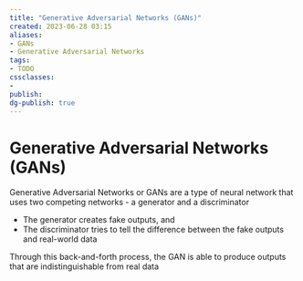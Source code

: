 ```yaml
---
title: "Generative Adversarial Networks (GANs)"
created: 2023-06-28 03:15
aliases: 
- GANs
- Generative Adversarial Networks
tags:
- TODO
cssclasses:
- 
publish:
dg-publish: true
---
```


<!-- 
tags: 
-->

<!--internal
parent:: [[]]
child:: [[]]
related:: [[]]
-->

<!--external
- []()
-->

# Generative Adversarial Networks (GANs)

Generative Adversarial Networks or GANs are a type of neural network that uses two competing networks - a generator and a discriminator

- The generator creates fake outputs, and 
- The discriminator tries to tell the difference between the fake outputs and real-world data

Through this back-and-forth process, the GAN is able to produce outputs that are indistinguishable from real data
